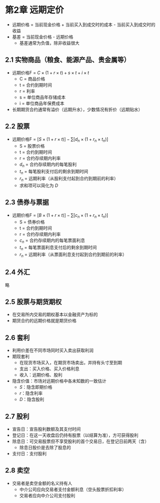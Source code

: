 # 第2章 远期定价

* 远期价格 = 当前现金价格 + 当前买入到成交时的成本 - 当前买入到成交时的收益
* 基差 = 当前现金价格 - 远期价格
  * 基差通常为负值，除非收益很大

## 2.1 实物商品（粮食、能源产品、贵金属等）

* 远期价格F = $C\times(1+r\times t) + s\times t + i\times t$
  * C = 商品价格
  * t = 合约到期时间
  * r = 利率
  * s = 单位商品年存储成本
  * i = 单位商品年保费成本
* 长期期货合约通常有溢价（远期升水），少数情况有折价（远期贴水）

## 2.2 股票

* 远期价格F = $[S\times(1+r\times t)] - \sum[d_n\times(1+r_n\times t_n)]$
  * S = 股票价格
  * t = 合约到期时间
  * r = 合约存续期内利率
  * $d_n$ = 合约存续期内的每笔股利
  * $t_n$ = 每笔股利支付后的剩余到期时间
  * $r_n$ = 远期利率（从股利支付起到合约到期前的利率）
  * 求和项可以简化为 $D$

## 2.3 债券与票据

* 远期价格F = $[B\times(1+r\times t)] - \sum[c_n\times(1+r_n\times t_n)]$
  * S = 债券价格
  * t = 合约到期时间
  * r = 合约存续期内利率
  * $c_n$ = 合约存续期内的每笔票面利息
  * $t_n$ = 每笔票面利息支付后的剩余到期时间
  * $r_n$ = 远期利率（从票面利息支付起到合约到期前的利率）

## 2.4 外汇

略

## 2.5 股票与期货期权

* 在交易所内交易的期权基本以金融资产为标的
* 期货合约的远期价格就是期货价格

## 2.6 套利

* 利用价差在不同市场同时买入卖出获取利润
* 期现套利
  * 在现货市场买入，在期货市场卖出，并持有头寸至到期
  * 支出：买入价格、买入价格利息
  * 收入：远期价格、股利
* 隐含价值：市场对远期价格中各未知数的一致估计
  * $S$：隐含即期价格
  * $r$：隐含利率
  * $D$：隐含股利

## 2.7 股利

* 宣告日：宣告股利数额及其支付时间
* 登记日：在这一天收盘后仍持有股票（以结算为准），方可获得股利
* 除息日：可交易股票但不享受股利的首个交易日，在登记日前两天（含）
  * 除息日股价是去除了股息的
* 支付日：支付股利

## 2.8 卖空

* 交易者是卖空金额的名义持有人
  * 中介公司应向交易者支付金额利息（空头股票折扣利率）
  * 交易者应向中介公司支付股利
